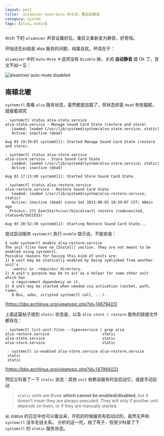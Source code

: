 ```yaml
---
layout: post
title:  alsamixer auto-mute 未关闭，重启后静音
category: system
tags: [alsa, audio]
---
```


Arch 下的 `alsamixer` 声音设置好后，重启又重新变为静音，好奇怪。

开始还在纠结是 alsa 服务的问题，纯属自扰。杯具在于：

`alsamixer` 中的 `Auto-Mute M` 选项没有 `Disable` 掉，关闭 **自动静音** 就 Ok 了。百文不如一见：

![alsamixer auto-mute disabled][0]

[0]: http://media-cache-ak0.pinimg.com/originals/e6/95/46/e695463439af166ea94f2c32966ea87d.jpg

## 南辕北辙

`systemctl` 查看 `alsa` 服务状态，虽然都是加载了，但状态却是 `dead` 有些猫腻，就接着探究

    · systemctl status alsa-state.service
    alsa-state.service - Manage Sound Card State (restore and store)
       Loaded: loaded (/usr/lib/systemd/system/alsa-state.service; static)
       Active: inactive (dead)

    Aug 03 19:39:07 systemd[1]: Started Manage Sound Card State (restore and store).

    · systemctl status alsa-store.service
    alsa-store.service - Store Sound Card State
       Loaded: loaded (/usr/lib/systemd/system/alsa-store.service; static)
       Active: inactive (dead)

    Aug 03 17:13:49 systemd[1]: Started Store Sound Card State.

    · systemctl status alsa-restore.service
    alsa-restore.service - Restore Sound Card State
       Loaded: loaded (/usr/lib/systemd/system/alsa-restore.service; static)
       Active: inactive (dead) since Sat 2013-08-03 19:39:07 CST; 48min ago
      Process: 271 ExecStart=/usr/bin/alsactl restore (code=exited, status=0/SUCCESS)

    Aug 03 20:52:30 systemd[1]: Starting Restore Sound Card State...

尝试启动服务 `systemctl` 执行 `enable` 提示说，不能安装：

    $ sudo systemctl enable alsa-restore.service
    The unit files have no [Install] section. They are not meant to be enabled using systemctl.
    Possible reasons for having this kind of units are:
    1) A unit may be statically enabled by being symlinked from another unit's
       .wants/ or .requires/ directory.
    2) A unit's purpose may be to act as a helper for some other unit which has
       a requirement dependency on it.
    3) A unit may be started when needed via activation (socket, path, timer,
       D-Bus, udev, scripted systemctl call, ...).

[https://bbs.archlinux.org/viewtopic.php?id=146794][1]

[1]: https://bbs.archlinux.org/viewtopic.php?id=146794

上面这篇帖子提到 `static` 状态是，以及 `alsa store / restore` 服务的链接文件都存在：

    · systemctl list-unit-files --type=service | grep alsa
    alsa-restore.service                        static
    alsa-state.service                          static
    alsa-store.service                          static

     · systemctl is-enabled alsa-store.service alsa-restore.service
     static
     static

[https://bbs.archlinux.org/viewtopic.php?id=147964][2]

[2]: https://bbs.archlinux.org/viewtopic.php?id=147964

然后又科普了一下 `static` 状态：其他 `unit` 依赖该服务时会启动它，或是手动启动

> `static` units are those **which cannot be enabled/disabled**, but it doesn't mean they are always executed.
> They will only if another unit depends on them, or if they are manually started.

从 status 的日志中也可以看出来，开机的时候服务有启动过的。虽然无声和 `systemctl` 没半毛钱关系。
分析的这一陀，绕了弯子，但至少科普了下 `systemctl` 的 `static` 服务状态。


